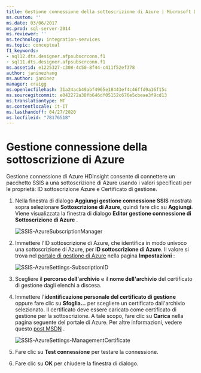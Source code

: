 ```yaml
---
title: Gestione connessione della sottoscrizione di Azure | Microsoft Docs
ms.custom: ''
ms.date: 03/06/2017
ms.prod: sql-server-2014
ms.reviewer: ''
ms.technology: integration-services
ms.topic: conceptual
f1_keywords:
- sql12.dts.designer.afpsubscrconn.f1
- sql11.dts.designer.afpsubscrconn.f1
ms.assetid: e1225327-c308-4c50-8f44-c411f52ef378
author: janinezhang
ms.author: janinez
manager: craigg
ms.openlocfilehash: 31a24acb49abf4965e18443ef4c46ffd9a16f15c
ms.sourcegitcommit: e042272a38fb646df05152c676e5cbeae3f9cd13
ms.translationtype: MT
ms.contentlocale: it-IT
ms.lasthandoff: 04/27/2020
ms.locfileid: "78176518"
---
```

# <a name="azure-subscription-connection-manager"></a>Gestione connessione della sottoscrizione di Azure
  Gestione connessione di Azure HDInsight consente di connettere un pacchetto SSIS a una sottoscrizione di Azure usando i valori specificati per le proprietà: ID sottoscrizione Azure e Certificato di gestione.

1.  Nella finestra di dialogo **Aggiungi gestione connessione SSIS** mostrata sopra selezionare **Sottoscrizione di Azure**, quindi fare clic su **Aggiungi**.  Viene visualizzata la finestra di dialogo **Editor gestione connessione di Sottoscrizione di Azure** .

     ![SSIS-AzureSubscriptionManager](../media/ssis-azuresubscriptionmanager.png "SSIS-AzureSubscriptionManager")

2.  Immettere l'ID sottoscrizione di Azure, che identifica in modo univoco una sottoscrizione di Azure, per **ID sottoscrizione di Azure**.  Il valore si trova nel [portale di gestione di Azure](https://manage.windowsazure.com) nella pagina **Impostazioni** :

     ![SSIS-AzureSettings-SubscriptionID](../media/ssis-azuresettings-subscriptionid.png "SSIS-AzureSettings-SubscriptionID")

3.  Scegliere il **percorso dell'archivio** e il **nome dell'archivio** del certificato di gestione dagli elenchi a discesa.

4.  Immettere l'**identificazione personale del certificato di gestione** oppure fare clic su **Sfoglia...** per scegliere un certificato dall'archivio selezionato. Il certificato deve essere caricato come certificato di gestione per la sottoscrizione. A tale scopo, fare clic su **Carica** nella pagina seguente del portale di Azure. Per altre informazioni, vedere questo [post MSDN](https://msdn.microsoft.com/library/azure/gg551722.aspx) .

     ![SSIS-AzureSettings-ManagementCertificate](../media/ssis-azuresettings-managementcertificate.png "SSIS-AzureSettings-ManagementCertificate")

5.  Fare clic su **Test connessione** per testare la connessione.

6.  Fare clic su **OK** per chiudere la finestra di dialogo.


